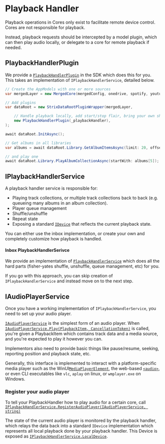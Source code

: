 # Playback Handler

Playback operations in Cores only exist to facilitate remote device control. Cores are not responsible for playback.

Instead, playback requests should be intercepted by a model plugin, which can then play audio locally, or delegate to a core for remote playback if needed.

## PlaybackHandlerPlugin

We provide a [`PlaybackHandlerPlugin`](../../reference/api/StrixMusic.Sdk.Plugins.PlaybackHandler.PlaybackHandlerPlugin.html#StrixMusic_Sdk_Plugins_PlaybackHandler_PlaybackHandlerPlugin__ctor_StrixMusic_Sdk_MediaPlayback_IPlaybackHandlerService_) in the SDK which does this for you. This takes an implementation of `IPlaybackHandlerService`, detailed below.

```csharp
// Create the AppModels with one or more sources
var mergedLayer = new MergedCore(mergedConfig, onedrive, spotify, youtube, sideloaded);

// Add plugins
var dataRoot = new StrixDataRootPluginWrapper(mergedLayer,

    // Handle playback locally, add start/stop flair, bring your own shuffle logic, whatever you want.
    new PlaybackHandlerPlugin(_playbackHandler),
);

await dataRoot.InitAsync();

// Get albums in all libraries
var albums = await dataRoot.Library.GetAlbumItemsAsync(limit: 20, offset: 0).ToListAsync();

// and play one
await dataRoot.Library.PlayAlbumCollectionAsync(startWith: albums[5]);
```

## IPlaybackHandlerService

A playback handler service is responsible for:
- Playing track collections, or multiple track collections back to back (e.g. queueing many albums in an album collection).
- Player queue management
- Shuffle/unshuffle
- Repeat state
- Exposing a standard [`IDevice`](../../reference/api/StrixMusic.Sdk.AppModels.IDevice.html) that reflects the current playback state.
 

You can either use the inbox implementation, or create your own and completely customize how playback is handled.

#### Inbox PlaybackHandlerSerivce

We provide an implementation of [`PlaybackHandlerService`](../../reference/api/StrixMusic.Sdk.MediaPlayback.PlaybackHandlerService.html) which does all the hard parts (fisher-yates shuffle, unshuffle, queue management, etc) for you.

If you go with this approach, you can skip creation of `IPlaybackHandlerService` and instead move on to the next step.

## IAudioPlayerService
Once you have a working implementation of `IPlaybackHandlerService`, you need to set up your audio player.

[`IAudioPlayerService`](../../reference/api/StrixMusic.Sdk.MediaPlayback.IAudioPlayerService.html) is the simplest form of an audio player. When [`IAudioPlayerService.Play(PlaybackItem, CancellationToken)`](../../reference/api/StrixMusic.Sdk.MediaPlayback.IAudioPlayerService.html#StrixMusic_Sdk_MediaPlayback_IAudioPlayerService_Play_StrixMusic_Sdk_MediaPlayback_PlaybackItem_System_Threading_CancellationToken_) is called, you're given a PlaybackItem which contains track data and a media source, and you're expected to play it however you can.

Implementors also need to provide basic things like pause/resume, seeking, reporting position and playback state, etc. 

Generally, this interface is implemented to interact with a platform-specific media player such as the WinUI[`MediaPlayerElement`](https://docs.microsoft.com/en-us/uwp/api/Windows.UI.Xaml.Controls.MediaPlayerElement?view=winrt-22621), the web-based [`<audio>`](https://developer.mozilla.org/en-US/docs/Web/HTML/Element/audio), or even CLI executables like `vlc`, `aplay` on linux, or `wmplayer.exe` on Windows.

### Register your audio player
To tell your PlaybackHandler how to play audio for a certain core, call [`IPlaybackHandlerService.RegisterAudioPlayer(IAudioPlayerService, string)`](../../reference/api/StrixMusic.Sdk.MediaPlayback.IPlaybackHandlerService.html#StrixMusic_Sdk_MediaPlayback_IPlaybackHandlerService_RegisterAudioPlayer_StrixMusic_Sdk_MediaPlayback_IAudioPlayerService_System_String_)

 The state of the current audio player is monitored by the playback handler, which relays the data back into a standard `IDevice` implementation which represents all local playback done by your playback handler. This Device is exposed as [`IPlaybackHandlerService.LocalDevice`](../../reference/api/StrixMusic.Sdk.MediaPlayback.IPlaybackHandlerService.html#StrixMusic_Sdk_MediaPlayback_IPlaybackHandlerService_LocalDevice).
